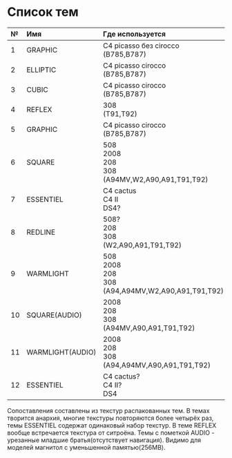 # Список тем

| № | Имя | Где используется | Контенер |
|:---|:---|:---|:---|
|1|GRAPHIC|С4 picasso без cirocco<br>(B785,B787)|Zone=1<br>Pozition=1|
|2|ELLIPTIC|C4 picasso cirocco<br>(B785,B787)|Zone=1<br>Pozition=2|
|3|CUBIC|C4 picasso cirocco<br>(B785,B787)|Zone=1<br>Pozition=3|
|4|REFLEX|308<br>(T91,T92)|Zone=3<br>Pozition=2|
|5|GRAPHIC|C4 picasso cirocco<br>(B785,B787)|Zone=1<br>Pozition=4|
|6|SQUARE|508<br>2008<br>208<br>308<br>(A94MV,W2,A90,A91,T91,T92)|Zone=5<br>Pozition=1|
|7|ESSENTIEL|C4 cactus<br>C4 II<br>DS4?|Zone=3<br>Pozition=3|
|8|REDLINE|508?<br>208<br>308<br>(W2,A90,A91,T91,T92)|Zone=3<br>Pozition=1|
|9|WARMLIGHT|508<br>2008<br>208<br>308<br>(A94,A94MV,W2,A90,A91,T91,T92)|Zone=5<br>Pozition=2|
|10|SQUARE(AUDIO)|2008<br>208<br>308<br>(A94MV,A90,A91,T91,T92)||
|11|WARMLIGHT(AUDIO)|2008<br>208<br>308<br>(A94,A94MV,A90,A91,T91,T92)||
|12|ESSENTIEL|C4 cactus?<br>C4 II?<br>DS4|Zone=5<br>Pozition=3|


Сопоставления составлены из текстур распакованных тем. В темах творится анархия, многие текстуры повторяются более четырёх раз, темы ESSENTIEL содержат одинаковый набор текстур. В теме REFLEX вообще встречается текстура от ситроёна. Темы с пометкой AUDIO - урезанные младшие братья(отсутствует навигация). Видимо для моделей магнитол с уменьшенной памятью(256MB).
